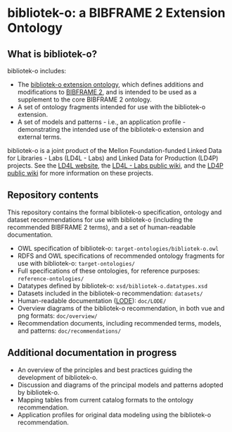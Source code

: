 # bibliotek-o: a BIBFRAME 2 Extension Ontology

## What is bibliotek-o?

bibliotek-o includes:

* The [bibliotek-o extension ontology](http://bibliotek-o.org/ontology/), which defines additions and modifications to [BIBFRAME 2](http://id.loc.gov/ontologies/bibframe), and is intended to be used as a supplement to the core BIBFRAME 2 ontology.
* A set of ontology fragments intended for use with the bibliotek-o extension.
* A set of models and patterns - i.e., an application profile - demonstrating the intended use of the bibliotek-o extension and external terms.

bibliotek-o is a joint product of the Mellon Foundation-funded Linked Data for Libraries - Labs (LD4L - Labs) and Linked Data for Production (LD4P) projects. See the [LD4L website](http://ld4l.org), the [LD4L - Labs public wiki](https://wiki.duraspace.org/pages/viewpage.action?pageId=77447730), and the [LD4P public wiki](https://wiki.duraspace.org/pages/viewpage.action?pageId=74515029) for more information on these projects.


## Repository contents

This repository contains the formal bibliotek-o specification, ontology and dataset recommendations for use with bibliotek-o (including the recommended BIBFRAME 2 terms), and a set of human-readable documentation. 

  * OWL specification of bibliotek-o: `target-ontologies/bibliotek-o.owl`
  * RDFS and OWL specifications of recommended ontology fragments for use with bibliotek-o: `target-ontologies/`
  * Full specifications of these ontologies, for reference purposes: `reference-ontologies/`
  * Datatypes defined by bibliotek-o: `xsd/bibliotek-o.datatypes.xsd`
  * Datasets included in the bibliotek-o recommendation: `datasets/`
  * Human-readable documentation ([LODE](http://www.essepuntato.it/lode)): `doc/LODE/`
  * Overview diagrams of the bibliotek-o recommendation, in both vue and png formats: `doc/overview/`
  * Recommendation documents, including recommended terms, models, and patterns: `doc/recommendations/`
  
  
## Additional documentation in progress

  * An overview of the principles and best practices guiding the development of bibliotek-o. 
  * Discussion and diagrams of the principal models and patterns adopted by bibliotek-o. 
  * Mapping tables from current catalog formats to the ontology recommendation.
  * Application profiles for original data modeling using the bibliotek-o recommendation.

 